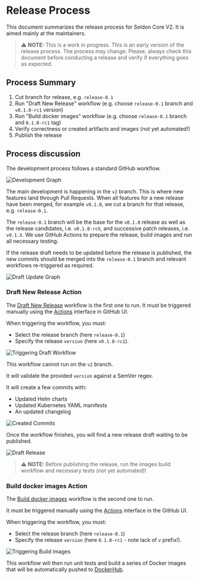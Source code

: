# Release Process

This document summarizes the release process for Seldon Core V2.
It is aimed mainly at the maintainers.

> :warning: **NOTE:** This is a work in progress.
  This is an early version of the release process.
  The process may change.
  Please, always check this document before conducting a release and verify if everything goes as expected.


## Process Summary

1. Cut branch for release, e.g. `release-0.1`
2. Run "Draft New Release" workflow (e.g. choose `release-0.1` branch and `v0.1.0-rc1` version)
3. Run "Build docker images" workflow (e.g. choose `release-0.1` branch and `0.1.0-rc1` tag)
4. Verify correctness or created artifacts and images (not yet automated!)
5. Publish the release


## Process discussion

The development process follows a standard GitHub workflow.

![Development Graph](.images/release-1.png)

The main development is happening in the `v2` branch.
This is where new features land through Pull Requests.
When all features for a new release have been merged, for example `v0.1.0`, we cut a branch for that release, e.g. `release-0.1`.

The `release-0.1` branch will be the base for the `v0.1.0` release as well as the release candidates, i.e. `v0.1.0-rcX`, and successive patch releases, i.e. `v0.1.X`.
We use GitHub Actions to prepare the release, build images and run all necessary testing.

If the release draft needs to be updated before the release is published, the new commits should be merged into the `release-0.1` branch and relevant workflows re-triggered as required.

![Draft Update Graph](.images/release-2.png)


### Draft New Release Action

The [Draft New Release](./.github/workflows/draft-release.yml) workflow is the first one to run.
It must be triggered manually using the [Actions](https://github.com/SeldonIO/seldon-core/actions/workflows/draft-release.yml) interface in GitHub UI.

When triggering the workflow, you must:
- Select the release branch (here `release-0.1`)
- Specify the release `version` (here `v0.1.0-rc1`).

![Triggering Draft Workflow](.images/release-4.png)

This workflow cannot run on the `v2` branch.

It will validate the provided `version` against a SemVer regex.

It will create a few commits with:
- Updated Helm charts
- Updated Kubernetes YAML manifests
- An updated changelog

![Created Commits](.images/release-3.png)

Once the workflow finishes, you will find a new release draft waiting to be published.

![Draft Release](.images/release-5.png)

> :warning: **NOTE:** Before publishing the release, run the images build workflow and necessary tests (not yet automated)!


### Build docker images Action

The [Build docker images](./.github/workflows/images.yml) workflow is the second one to run.

It must be triggered manually using the [Actions](https://github.com/SeldonIO/seldon-core/actions/workflows/draft-release.yml) interface in the GitHub UI.

When triggering the workflow, you must:
- Select the release branch (here `release-0.1`)
- Specify the release `version` (here `0.1.0-rc1` - note lack of `v` prefix!).

![Triggering Build images](.images/release-6.png)

This workflow will then run unit tests and build a series of Docker images that will be automatically pushed to [DockerHub](https://hub.docker.com/).
